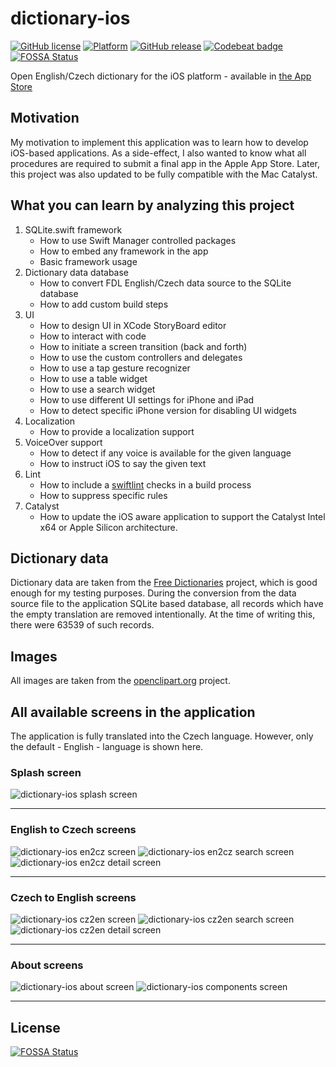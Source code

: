 # dictionary-ios

[![GitHub license](https://img.shields.io/badge/license-MIT-lightgrey.svg)](https://raw.githubusercontent.com/vookimedlo/dictionary-ios/master/LICENSE) 
[![Platform](https://img.shields.io/badge/platforms-iOS%2014.2|MacOS%2011.0.1%2B-ff69b4.svg)](https://img.shields.io/badge/platforms-iOS%2014.2|MacOS%2011.0.1%2B-ff69b4.svg)
[![GitHub release](https://img.shields.io/github/release/vookimedlo/dictionary-ios.svg?label=latest%20release)](https://github.com/vookimedlo/dictionary-ios/releases/latest)
[![Codebeat badge](https://codebeat.co/badges/f8715d72-0ed9-4685-b160-36c1be6605f6)](https://codebeat.co/projects/github-com-vookimedlo-dictionary-ios-master)
[![FOSSA Status](https://app.fossa.io/api/projects/git%2Bgithub.com%2Fvookimedlo%2Fdictionary-ios.svg?type=shield)](https://app.fossa.io/projects/git%2Bgithub.com%2Fvookimedlo%2Fdictionary-ios?ref=badge_shield)

Open English/Czech dictionary for the iOS platform - available in [the App Store][5]

## Motivation
My motivation to implement this application was to learn how to develop iOS-based applications. As a side-effect, I also wanted to know what all procedures are required to submit a final app in the Apple App Store. Later, this project was also updated to be fully compatible with the Mac Catalyst.

## What you can learn by analyzing this project

1) SQLite.swift framework
   - How to use Swift Manager controlled packages
   - How to embed any framework in the app 
   - Basic framework usage
2) Dictionary data database
   - How to convert FDL English/Czech data source to the SQLite database
   - How to add custom build steps
3) UI
   - How to design UI in XCode StoryBoard editor
   - How to interact with code
   - How to initiate a screen transition (back and forth)
   - How to use the custom controllers and delegates
   - How to use a tap gesture recognizer
   - How to use a table widget
   - How to use a search widget
   - How to use different UI settings for iPhone and iPad
   - How to detect specific iPhone version for disabling UI widgets
4) Localization
   - How to provide a localization support
5) VoiceOver support
   - How to detect if any voice is available for the given language
   - How to instruct iOS to say the given text
6) Lint
   - How to include a [swiftlint][2] checks in a build process
   - How to suppress specific rules
7) Catalyst
   - How to update the iOS aware application to support the Catalyst Intel x64 or Apple Silicon architecture.

## Dictionary data
Dictionary data are taken from the [Free Dictionaries][3] project, which is good enough for my testing purposes.
During the conversion from the data source file to the application SQLite based database, all records which have the empty
translation are removed intentionally. At the time of writing this, there were 63539 of such records.

## Images
All images are taken from the [openclipart.org][4] project.

## All available screens in the application

The application is fully translated into the Czech language. However, only the default - English - language is shown here.

### Splash screen
![dictionary-ios splash screen](doc/images/dictionary-ios-encz-splash.png?raw=true "") 

----

### English to Czech screens
![dictionary-ios en2cz screen](doc/images/dictionary-ios-encz-en2cz.png?raw=true "")
![dictionary-ios en2cz search screen](doc/images/dictionary-ios-encz-en2cz-search.png?raw=true "")
![dictionary-ios en2cz detail screen](doc/images/dictionary-ios-encz-en2cz-detail.png?raw=true "")

----

### Czech to English screens
![dictionary-ios cz2en screen](doc/images/dictionary-ios-encz-cz2en.png?raw=true "")
![dictionary-ios cz2en search screen](doc/images/dictionary-ios-encz-cz2en-search.png?raw=true "")
![dictionary-ios cz2en detail screen](doc/images/dictionary-ios-encz-cz2en-detail.png?raw=true "")

----

### About screens
![dictionary-ios about screen](doc/images/dictionary-ios-encz-about.png?raw=true "")
![dictionary-ios components screen](doc/images/dictionary-ios-encz-components.png?raw=true "")

----


[1]: https://github.com/vookimedlo/dictionary-ios
[2]: https://github.com/realm/SwiftLint
[3]: https://github.com/svobodneslovniky/svobodneslovniky
[4]: https://openclipart.org/
[5]: https://apps.apple.com/us/app/dictionary-english-czech/id1468782740?ls=1


## License
[![FOSSA Status](https://app.fossa.io/api/projects/git%2Bgithub.com%2Fvookimedlo%2Fdictionary-ios.svg?type=large)](https://app.fossa.io/projects/git%2Bgithub.com%2Fvookimedlo%2Fdictionary-ios?ref=badge_large)
